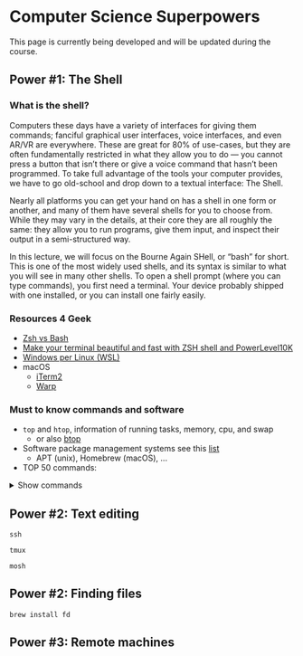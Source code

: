 # Computer Science Superpowers 
This page is currently being developed and will be updated during the course.

## Power \#1: The Shell

### What is the shell?

Computers these days have a variety of interfaces for giving them commands; fanciful graphical user interfaces, voice interfaces, and even AR/VR are everywhere. These are great for 80% of use-cases, but they are often fundamentally restricted in what they allow you to do — you cannot press a button that isn’t there or give a voice command that hasn’t been programmed. To take full advantage of the tools your computer provides, we have to go old-school and drop down to a textual interface: The Shell.

Nearly all platforms you can get your hand on has a shell in one form or another, and many of them have several shells for you to choose from. While they may vary in the details, at their core they are all roughly the same: they allow you to run programs, give them input, and inspect their output in a semi-structured way.

In this lecture, we will focus on the Bourne Again SHell, or “bash” for short. This is one of the most widely used shells, and its syntax is similar to what you will see in many other shells. To open a shell prompt (where you can type commands), you first need a terminal. Your device probably shipped with one installed, or you can install one fairly easily.

### Resources 4 Geek
- [Zsh vs Bash](https://www.geeksforgeeks.org/bash-scripting-difference-between-zsh-and-bash/)
- [Make your terminal beautiful and fast with ZSH shell and PowerLevel10K](https://medium.com/@shivam1/make-your-terminal-beautiful-and-fast-with-zsh-shell-and-powerlevel10k-6484461c6efb)
- [Windows per Linux (WSL) ](https://learn.microsoft.com/it-it/windows/wsl/)
- macOS
  - [iTerm2](https://iterm2.com/)
  - [Warp](https://www.warp.dev/)

### Must to know commands and software

- ```top``` and ```htop```, information of running tasks, memory, cpu, and swap
  - or also [btop](https://github.com/aristocratos/btop)
- Software package management systems see this [list](https://en.wikipedia.org/wiki/List_of_software_package_management_systems)
  - APT (unix), Homebrew (macOS), ...
- TOP 50 commands:
<details><summary>Show commands</summary>

  1.  **ls** - The most frequently used command in Linux to list directories
  2.  **pwd** - Print working directory command in Linux
  3.  **cd** - Linux command to navigate through directories
  4.  **mkdir** - Command used to create directories in Linux
  5.  **mv** - Move or rename files in Linux
  6.  **cp** - Similar usage as mv but for copying files in Linux
  7.  **rm** - Delete files or directories
  8.  **touch** - Create blank/empty files
  9.  **ln** - Create symbolic links (shortcuts) to other files
  10.  **cat** - Display file contents on the terminal
  11.  **clear** - Clear the terminal display
  12.  **echo** - Print any text that follows the command
  13.  **less** - Linux command to display paged outputs in the terminal
  14.  **man** - Access manual pages for all Linux commands
  15.  **uname** - Linux command to get basic information about the OS
  16.  **whoami** - Get the active username
  17.  **tar** - Command to extract and compress files in Linux
  18.  **grep** - Search for a string within an output
  19.  **head** - Return the specified number of lines from the top
  20.  **tail** - Return the specified number of lines from the bottom
  21.  **diff** - Find the difference between two files
  22.  **cmp** - Allows you to check if two files are identical
  23.  **comm** - Combines the functionality of diff and cmp
  24.  **sort** - Linux command to sort the content of a file while outputting
  25.  **export** - Export environment variables in Linux
  26.  **zip** - Zip files in Linux
  27.  **unzip** - Unzip files in Linux
  28.  **ssh** - Secure Shell command in Linux
  29.  **service** - Linux command to start and stop services
  30.  **ps** - Display active processes
  31.  **kill and killall** - Kill active processes by process ID or name
  32.  **df** - Display disk filesystem information
  33.  **mount** - Mount file systems in Linux
  34.  **chmod** - Command to change file permissions
  35.  **chown** - Command for granting ownership of files or folders
  36.  **ifconfig** - Display network interfaces and IP addresses
  37.  **traceroute** - Trace all the network hops to reach the destination
  38.  **wget** - Direct download files from the internet
  39.  **ufw** - Firewall command
  40.  **iptables** - Base firewall for all other firewall utilities to interface with
  41.  **apt, pacman, yum, rpm** - Package managers depending on the distro
  42.  **sudo** - Command to escalate privileges in Linux
  43.  **cal** - View a command-line calendar
  44.  **alias -** Create custom shortcuts for your regularly used commands
  45.  **dd** - Majorly used for creating bootable USB sticks
  46.  **whereis** - Locate the binary, source, and manual pages for a command
  47.  **whatis** - Find what a command is used for
  48.  **top** - View active processes live with their system usage
  49.  **useradd and usermod** - Add new user or change existing users data
  50.  **passwd** - Create or update passwords for existing users
</details>

## Power \#2: Text editing
```ssh```

```tmux```

```mosh```

## Power \#2: Finding files
```brew install fd```

## Power \#3: Remote machines